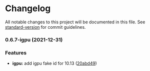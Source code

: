 # Changelog

All notable changes to this project will be documented in this file. See [standard-version](https://github.com/conventional-changelog/standard-version) for commit guidelines.

### 0.6.7-igpu (2021-12-31)


### Features

* **igpu:** add igpu fake id for 10.13 ([20abd49](https://github.com/initdc/OpenCore-Z370-Taichi/commit/20abd4925084b68e3aaddd5ff38f783f2ce7ae6b))
